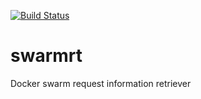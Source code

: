 [![Build Status](https://travis-ci.org/charlyraffellini/swarmrt.svg?branch=master)](https://travis-ci.org/charlyraffellini/swarmrt)

# swarmrt
Docker swarm request information retriever
